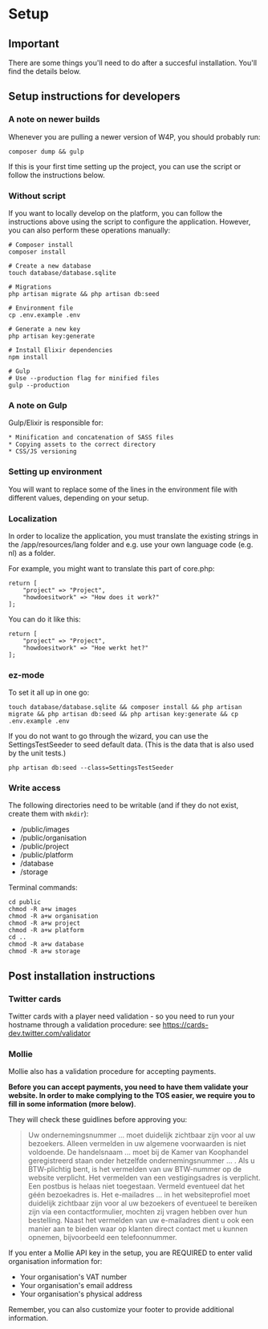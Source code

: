 # Setup

## Important

There are some things you'll need to do after a succesful installation. You'll find the details below.

## Setup instructions for developers

### A note on newer builds

Whenever you are pulling a newer version of W4P, you should probably run:

    composer dump && gulp

If this is your first time setting up the project, you can use the script or follow the instructions below.

### Without script

If you want to locally develop on the platform, you can follow the instructions above using the script to configure the application. However, you can also perform these operations manually:

    # Composer install
    composer install

    # Create a new database
    touch database/database.sqlite

    # Migrations
    php artisan migrate && php artisan db:seed

    # Environment file
    cp .env.example .env

    # Generate a new key
    php artisan key:generate

    # Install Elixir dependencies
    npm install

    # Gulp
    # Use --production flag for minified files
    gulp --production


### A note on Gulp

Gulp/Elixir is responsible for:

    * Minification and concatenation of SASS files
    * Copying assets to the correct directory
    * CSS/JS versioning

### Setting up environment

You will want to replace some of the lines in the environment file with different values, depending on your setup.

### Localization

In order to localize the application, you must translate the existing strings in the /app/resources/lang folder and e.g. use your own language code (e.g. nl) as a folder.

For example, you might want to translate this part of core.php:

    return [
        "project" => "Project",
        "howdoesitwork" => "How does it work?"
    ];

You can do it like this:

    return [
        "project" => "Project",
        "howdoesitwork" => "Hoe werkt het?"
    ];

### ez-mode

To set it all up in one go:

    touch database/database.sqlite && composer install && php artisan migrate && php artisan db:seed && php artisan key:generate && cp .env.example .env

If you do not want to go through the wizard, you can use the SettingsTestSeeder to seed default data. (This is the data that is also used by the unit tests.)

    php artisan db:seed --class=SettingsTestSeeder

### Write access

The following directories need to be writable (and if they do not exist, create them with `mkdir`):

* /public/images
* /public/organisation
* /public/project
* /public/platform
* /database
* /storage

Terminal commands:

    cd public
    chmod -R a+w images
    chmod -R a+w organisation
    chmod -R a+w project
    chmod -R a+w platform
    cd ..
    chmod -R a+w database
    chmod -R a+w storage

## Post installation instructions

### Twitter cards

Twitter cards with a player need validation - so you need to run your hostname through a validation procedure: see https://cards-dev.twitter.com/validator

### Mollie

Mollie also has a validation procedure for accepting payments.

**Before you can accept payments, you need to have them validate your website. In order to make complying to the TOS easier, we require you to fill in some information (more below)**.

They will check these guidlines before approving you:

> Uw ondernemingsnummer ... moet duidelijk zichtbaar zijn voor al uw bezoekers. Alleen vermelden in uw algemene voorwaarden is niet voldoende.
  De handelsnaam ... moet bij de Kamer van Koophandel geregistreerd staan onder hetzelfde ondernemingsnummer ... .
  Als u BTW-plichtig bent, is het vermelden van uw BTW-nummer op de website verplicht.
  Het vermelden van een vestigingsadres is verplicht. Een postbus is helaas niet toegestaan. Vermeld eventueel dat het géén bezoekadres is.
  Het e-mailadres ... in het websiteprofiel moet duidelijk zichtbaar zijn voor al uw bezoekers of eventueel te bereiken zijn via een contactformulier, mochten zij vragen hebben over hun bestelling.
  Naast het vermelden van uw e-mailadres dient u ook een manier aan te bieden waar op klanten direct contact met u kunnen opnemen, bijvoorbeeld een telefoonnummer.

If you enter a Mollie API key in the setup, you are REQUIRED to enter valid organisation information for:

* Your organisation's VAT number
* Your organisation's email address
* Your organisation's physical address

Remember, you can also customize your footer to provide additional information.